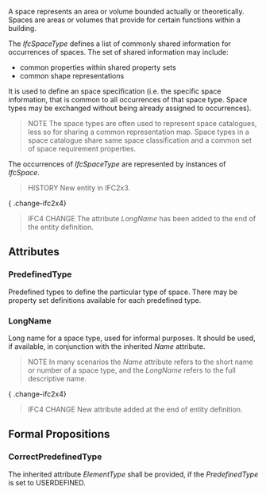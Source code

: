 A space represents an area or volume bounded actually or theoretically. Spaces are areas or volumes that provide for certain functions within a building.

<!-- end of short definition -->


The _IfcSpaceType_ defines a list of commonly shared information for occurrences of spaces. The set of shared information may include:

* common properties within shared property sets
* common shape representations

It is used to define an space specification (i.e. the specific space information, that is common to all occurrences of that space type. Space types may be exchanged without being already assigned to occurrences).

> NOTE The space types are often used to represent space catalogues, less so for sharing a common representation map. Space types in a space catalogue share same space classification and a common set of space requirement properties.

The occurrences of _IfcSpaceType_ are represented by instances of _IfcSpace_.

> HISTORY New entity in IFC2x3.

{ .change-ifc2x4}
> IFC4 CHANGE The attribute _LongName_ has been added to the end of the entity definition.

## Attributes

### PredefinedType
Predefined types to define the particular type of space. There may be property set definitions available for each predefined type.

### LongName
Long name for a space type, used for informal purposes. It should be used, if available, in conjunction with the inherited _Name_ attribute.
> NOTE In many scenarios the _Name_ attribute refers to the short name or number of a space type, and the _LongName_ refers to the full descriptive name.

{ .change-ifc2x4}
> IFC4 CHANGE New attribute added at the end of entity definition.

## Formal Propositions

### CorrectPredefinedType
The inherited attribute _ElementType_ shall be provided, if the _PredefinedType_ is set to USERDEFINED.
